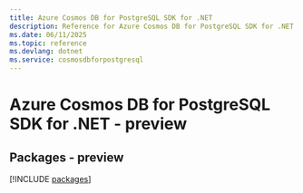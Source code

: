```yaml
---
title: Azure Cosmos DB for PostgreSQL SDK for .NET
description: Reference for Azure Cosmos DB for PostgreSQL SDK for .NET
ms.date: 06/11/2025
ms.topic: reference
ms.devlang: dotnet
ms.service: cosmosdbforpostgresql
---
```

# Azure Cosmos DB for PostgreSQL SDK for .NET - preview
## Packages - preview
[!INCLUDE [packages](cosmos-db-for-postgresql-index.md)]